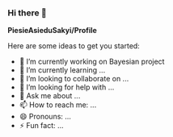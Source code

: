 ### Hi there 👋


**PiesieAsieduSakyi/Profile** 

Here are some ideas to get you started:

- 🔭 I’m currently working on Bayesian project
- 🌱 I’m currently learning ...
- 👯 I’m looking to collaborate on ...
- 🤔 I’m looking for help with ...
- 💬 Ask me about ...
- 📫 How to reach me: ...
- 😄 Pronouns: ...
- ⚡ Fun fact: ...

